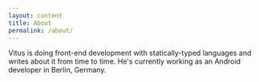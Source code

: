 ```yaml
---
layout: content
title: About
permalink: /about/
---
```

Vitus is doing front-end development with statically-typed languages and writes about it from time to time.
He's currently working as an Android developer in Berlin, Germany.
